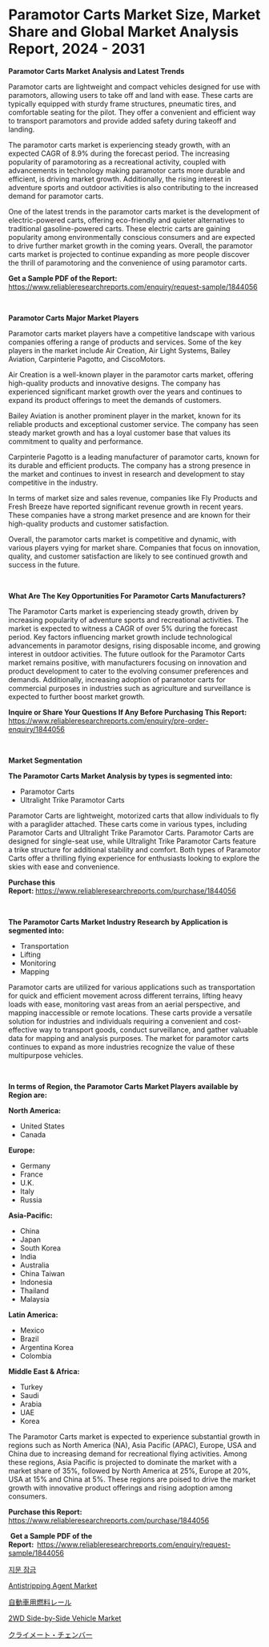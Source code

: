 <p><h1>Paramotor Carts Market Size, Market Share and Global Market Analysis Report, 2024 - 2031</h1></p><p><strong>Paramotor Carts Market Analysis and Latest Trends</strong></p>
<p><p>Paramotor carts are lightweight and compact vehicles designed for use with paramotors, allowing users to take off and land with ease. These carts are typically equipped with sturdy frame structures, pneumatic tires, and comfortable seating for the pilot. They offer a convenient and efficient way to transport paramotors and provide added safety during takeoff and landing.</p><p>The paramotor carts market is experiencing steady growth, with an expected CAGR of 8.9% during the forecast period. The increasing popularity of paramotoring as a recreational activity, coupled with advancements in technology making paramotor carts more durable and efficient, is driving market growth. Additionally, the rising interest in adventure sports and outdoor activities is also contributing to the increased demand for paramotor carts.</p><p>One of the latest trends in the paramotor carts market is the development of electric-powered carts, offering eco-friendly and quieter alternatives to traditional gasoline-powered carts. These electric carts are gaining popularity among environmentally conscious consumers and are expected to drive further market growth in the coming years. Overall, the paramotor carts market is projected to continue expanding as more people discover the thrill of paramotoring and the convenience of using paramotor carts.</p></p>
<p><strong>Get a Sample PDF of the Report:&nbsp;</strong> <a href="https://www.reliableresearchreports.com/enquiry/request-sample/1844056">https://www.reliableresearchreports.com/enquiry/request-sample/1844056</a></p>
<p>&nbsp;</p>
<p><strong>Paramotor Carts Major Market Players</strong></p>
<p><p>Paramotor carts market players have a competitive landscape with various companies offering a range of products and services. Some of the key players in the market include Air Creation, Air Light Systems, Bailey Aviation, Carpinterie Pagotto, and CiscoMotors. </p><p>Air Creation is a well-known player in the paramotor carts market, offering high-quality products and innovative designs. The company has experienced significant market growth over the years and continues to expand its product offerings to meet the demands of customers.</p><p>Bailey Aviation is another prominent player in the market, known for its reliable products and exceptional customer service. The company has seen steady market growth and has a loyal customer base that values its commitment to quality and performance.</p><p>Carpinterie Pagotto is a leading manufacturer of paramotor carts, known for its durable and efficient products. The company has a strong presence in the market and continues to invest in research and development to stay competitive in the industry.</p><p>In terms of market size and sales revenue, companies like Fly Products and Fresh Breeze have reported significant revenue growth in recent years. These companies have a strong market presence and are known for their high-quality products and customer satisfaction.</p><p>Overall, the paramotor carts market is competitive and dynamic, with various players vying for market share. Companies that focus on innovation, quality, and customer satisfaction are likely to see continued growth and success in the future.</p></p>
<p>&nbsp;</p>
<p><strong>What Are The Key Opportunities For Paramotor Carts Manufacturers?</strong></p>
<p><p>The Paramotor Carts market is experiencing steady growth, driven by increasing popularity of adventure sports and recreational activities. The market is expected to witness a CAGR of over 5% during the forecast period. Key factors influencing market growth include technological advancements in paramotor designs, rising disposable income, and growing interest in outdoor activities. The future outlook for the Paramotor Carts market remains positive, with manufacturers focusing on innovation and product development to cater to the evolving consumer preferences and demands. Additionally, increasing adoption of paramotor carts for commercial purposes in industries such as agriculture and surveillance is expected to further boost market growth.</p></p>
<p><strong>Inquire or Share Your Questions If Any Before Purchasing This Report:</strong> <a href="https://www.reliableresearchreports.com/enquiry/pre-order-enquiry/1844056">https://www.reliableresearchreports.com/enquiry/pre-order-enquiry/1844056</a></p>
<p>&nbsp;</p>
<p><strong>Market Segmentation</strong></p>
<p><strong>The Paramotor Carts Market Analysis by types is segmented into:</strong></p>
<p><ul><li>Paramotor Carts</li><li>Ultralight Trike Paramotor Carts</li></ul></p>
<p><p>Paramotor Carts are lightweight, motorized carts that allow individuals to fly with a paraglider attached. These carts come in various types, including Paramotor Carts and Ultralight Trike Paramotor Carts. Paramotor Carts are designed for single-seat use, while Ultralight Trike Paramotor Carts feature a trike structure for additional stability and comfort. Both types of Paramotor Carts offer a thrilling flying experience for enthusiasts looking to explore the skies with ease and convenience.</p></p>
<p><strong>Purchase this Report:&nbsp;</strong><a href="https://www.reliableresearchreports.com/purchase/1844056">https://www.reliableresearchreports.com/purchase/1844056</a></p>
<p>&nbsp;</p>
<p><strong>The Paramotor Carts Market Industry Research by Application is segmented into:</strong></p>
<p><ul><li>Transportation</li><li>Lifting</li><li>Monitoring</li><li>Mapping</li></ul></p>
<p><p>Paramotor carts are utilized for various applications such as transportation for quick and efficient movement across different terrains, lifting heavy loads with ease, monitoring vast areas from an aerial perspective, and mapping inaccessible or remote locations. These carts provide a versatile solution for industries and individuals requiring a convenient and cost-effective way to transport goods, conduct surveillance, and gather valuable data for mapping and analysis purposes. The market for paramotor carts continues to expand as more industries recognize the value of these multipurpose vehicles.</p></p>
<p>&nbsp;</p>
<p><strong>In terms of Region, the Paramotor Carts Market Players available by Region are:</strong></p>
<p>
    <p> <strong> North America: </strong>
        <ul>
            <li>United States</li>
            <li>Canada</li>
        </ul>
        </p> 
    <p> <strong> Europe: </strong>
        <ul>
            <li>Germany</li>
            <li>France</li>
            <li>U.K.</li>
            <li>Italy</li>
            <li>Russia</li>
        </ul>
        </p> 
    <p> <strong> Asia-Pacific: </strong>
        <ul>
            <li>China</li>
            <li>Japan</li>
            <li>South Korea</li>
            <li>India</li>
            <li>Australia</li>
            <li>China Taiwan</li>
            <li>Indonesia</li>
            <li>Thailand</li>
            <li>Malaysia</li>
        </ul>
        </p> 
    <p> <strong> Latin America: </strong>
        <ul>
            <li>Mexico</li>
            <li>Brazil</li>
            <li>Argentina Korea</li>
            <li>Colombia</li>
        </ul>
        </p> 
    <p> <strong> Middle East & Africa: </strong>
        <ul>
            <li>Turkey</li>
            <li>Saudi</li>
            <li>Arabia</li>
            <li>UAE</li>
            <li>Korea</li>
        </ul>
    </p>
    </p>
<p><p>The Paramotor Carts market is expected to experience substantial growth in regions such as North America (NA), Asia Pacific (APAC), Europe, USA and China due to increasing demand for recreational flying activities. Among these regions, Asia Pacific is projected to dominate the market with a market share of 35%, followed by North America at 25%, Europe at 20%, USA at 15% and China at 5%. These regions are poised to drive the market growth with innovative product offerings and rising adoption among consumers.</p></p>
<p><strong>Purchase this Report: </strong><a href="https://www.reliableresearchreports.com/purchase/1844056">https://www.reliableresearchreports.com/purchase/1844056</a></p>
<p>&nbsp;<strong>Get a Sample PDF of the Report:&nbsp;&nbsp;</strong><a href="https://www.reliableresearchreports.com/enquiry/request-sample/1844056">https://www.reliableresearchreports.com/enquiry/request-sample/1844056</a></p>
<p><strong></strong></p>
<p><p><a href="https://github.com/trmesnao7959541/Market-Research-Report-List-1/blob/main/7420339188860.md">지문 잠금</a></p><p><a href="https://issuu.com/reportprime-2/docs/antistripping-agent-market-size-2030.pptx">Antistripping Agent Market</a></p><p><a href="https://github.com/xnljig2898992/Market-Research-Report-List-1/blob/main/7708171188955.md">自動車用燃料レール</a></p><p><a href="https://github.com/sonuprakash1/Market-Research-Report-List-1/blob/main/2wd-side-by-side-vehicle-market.md">2WD Side-by-Side Vehicle Market</a></p><p><a href="https://github.com/adcxff01450218/Market-Research-Report-List-1/blob/main/1122409188956.md">クライメート・チェンバー</a></p></p>